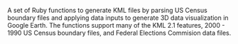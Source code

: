A set of Ruby functions to generate KML files by parsing US Census boundary files and applying data inputs to generate 3D data visualization in Google Earth. The functions support many of the KML 2.1 features, 2000 - 1990 US Census boundary files, and Federal Elections Commision data files.